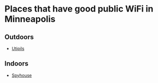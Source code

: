 # Places that have good public WiFi in Minneapolis

## Outdoors

- [Utipils](../686)

## Indoors

- [Spyhouse](../598)

